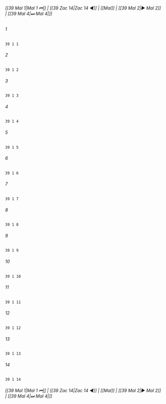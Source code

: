 
###### [[39 Mal 1|Mal 1 ⏮]] | [[39 Zac 14|Zac 14 ◀]] | [[Mal]] | [[39 Mal 2|▶ Mal 2]] | [[39 Mal 4|⏭ Mal 4|]]

###### 1
``` verse
39 1 1 
```
###### 2
``` verse
39 1 2 
```
###### 3
``` verse
39 1 3 
```
###### 4
``` verse
39 1 4 
```
###### 5
``` verse
39 1 5 
```
###### 6
``` verse
39 1 6 
```
###### 7
``` verse
39 1 7 
```
###### 8
``` verse
39 1 8 
```
###### 9
``` verse
39 1 9 
```
###### 10
``` verse
39 1 10 
```
###### 11
``` verse
39 1 11 
```
###### 12
``` verse
39 1 12 
```
###### 13
``` verse
39 1 13 
```
###### 14
``` verse
39 1 14 
```

###### [[39 Mal 1|Mal 1 ⏮]] | [[39 Zac 14|Zac 14 ◀]] | [[Mal]] | [[39 Mal 2|▶ Mal 2]] | [[39 Mal 4|⏭ Mal 4|]]

